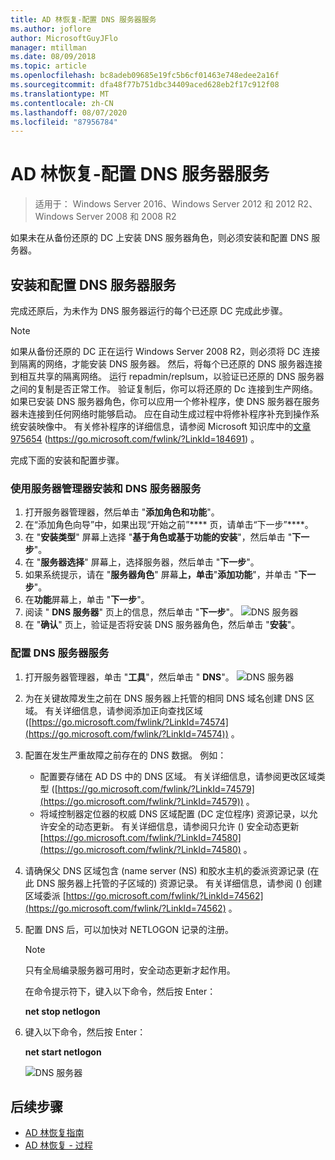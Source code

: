 ```yaml
---
title: AD 林恢复-配置 DNS 服务器服务
ms.author: joflore
author: MicrosoftGuyJFlo
manager: mtillman
ms.date: 08/09/2018
ms.topic: article
ms.openlocfilehash: bc8adeb09685e19fc5b6cf01463e748edee2a16f
ms.sourcegitcommit: dfa48f77b751dbc34409aced628eb2f17c912f08
ms.translationtype: MT
ms.contentlocale: zh-CN
ms.lasthandoff: 08/07/2020
ms.locfileid: "87956784"
---
```

# <a name="ad-forest-recovery---configuring-the-dns-server-service"></a>AD 林恢复-配置 DNS 服务器服务

>适用于： Windows Server 2016、Windows Server 2012 和 2012 R2、Windows Server 2008 和 2008 R2

如果未在从备份还原的 DC 上安装 DNS 服务器角色，则必须安装和配置 DNS 服务器。

## <a name="install-and-configure-the-dns-server-service"></a>安装和配置 DNS 服务器服务

完成还原后，为未作为 DNS 服务器运行的每个已还原 DC 完成此步骤。

> [!NOTE]
> 如果从备份还原的 DC 正在运行 Windows Server 2008 R2，则必须将 DC 连接到隔离的网络，才能安装 DNS 服务器。 然后，将每个已还原的 DNS 服务器连接到相互共享的隔离网络。 运行 repadmin/replsum，以验证已还原的 DNS 服务器之间的复制是否正常工作。 验证复制后，你可以将还原的 Dc 连接到生产网络。如果已安装 DNS 服务器角色，你可以应用一个修补程序，使 DNS 服务器在服务器未连接到任何网络时能够启动。 应在自动生成过程中将修补程序补充到操作系统安装映像中。 有关修补程序的详细信息，请参阅 Microsoft 知识库中的[文章 975654](https://go.microsoft.com/fwlink/?LinkId=184691) (https://go.microsoft.com/fwlink/?LinkId=184691) 。

完成下面的安装和配置步骤。

### <a name="to-install-and-the-dns-server-service-using-server-manager"></a>使用服务器管理器安装和 DNS 服务器服务

1. 打开服务器管理器，然后单击 "**添加角色和功能**"。
2. 在“添加角色向导”中，如果出现“开始之前”**** 页，请单击“下一步”****。
3. 在 "**安装类型**" 屏幕上选择 "**基于角色或基于功能的安装**"，然后单击 "**下一步**"。
4. 在 "**服务器选择**" 屏幕上，选择服务器，然后单击 "**下一步**"。
5. 如果系统提示，请在 "**服务器角色**" 屏幕**上，单击**"**添加功能**"，并单击 "**下一步**"。
6. 在**功能**屏幕上，单击 "**下一步**"。
7. 阅读 " **DNS 服务器**" 页上的信息，然后单击 "**下一步**"。
   ![DNS 服务器](media/AD-Forest-Recovery-Configure-DNS/dns1.png)
8. 在 "**确认**" 页上，验证是否将安装 DNS 服务器角色，然后单击 "**安装**"。

### <a name="to-configure-the-dns-server-service"></a>配置 DNS 服务器服务

1. 打开服务器管理器，单击 "**工具**"，然后单击 " **DNS**"。
   ![DNS 服务器](media/AD-Forest-Recovery-Configure-DNS/dns2.png)
2. 为在关键故障发生之前在 DNS 服务器上托管的相同 DNS 域名创建 DNS 区域。 有关详细信息，请参阅添加正向查找区域 ([https://go.microsoft.com/fwlink/?LinkId=74574](https://go.microsoft.com/fwlink/?LinkId=74574)) 。
3. 配置在发生严重故障之前存在的 DNS 数据。 例如：

   - 配置要存储在 AD DS 中的 DNS 区域。 有关详细信息，请参阅更改区域类型 ([https://go.microsoft.com/fwlink/?LinkId=74579](https://go.microsoft.com/fwlink/?LinkId=74579)) 。
   - 将域控制器定位器的权威 DNS 区域配置 (DC 定位程序) 资源记录，以允许安全的动态更新。 有关详细信息，请参阅只允许 () 安全动态更新 [https://go.microsoft.com/fwlink/?LinkId=74580](https://go.microsoft.com/fwlink/?LinkId=74580) 。

4. 请确保父 DNS 区域包含 (name server (NS) 和胶水主机的委派资源记录 (在此 DNS 服务器上托管的子区域的) 资源记录。 有关详细信息，请参阅 () 创建区域委派 [https://go.microsoft.com/fwlink/?LinkId=74562](https://go.microsoft.com/fwlink/?LinkId=74562) 。
5. 配置 DNS 后，可以加快对 NETLOGON 记录的注册。

   > [!NOTE]
   > 只有全局编录服务器可用时，安全动态更新才起作用。

   在命令提示符下，键入以下命令，然后按 Enter：

   **net stop netlogon**

6. 键入以下命令，然后按 Enter：

   **net start netlogon**

   ![DNS 服务器](media/AD-Forest-Recovery-Configure-DNS/dns3.png)

## <a name="next-steps"></a>后续步骤

- [AD 林恢复指南](AD-Forest-Recovery-Guide.md)
- [AD 林恢复 - 过程](AD-Forest-Recovery-Procedures.md)
